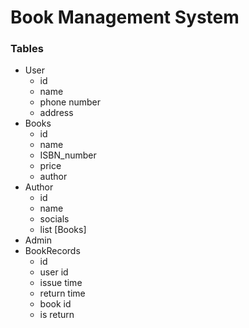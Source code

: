 # Book Management System

### Tables
- User
    - id
    - name
    - phone number
    - address
- Books
    - id
    - name
    - ISBN_number
    - price
    - author
- Author
    - id
    - name
    - socials
    - list [Books]
- Admin
- BookRecords
    - id
    - user id
    - issue time
    - return time
    - book id
    - is return
